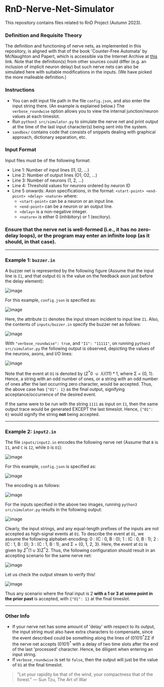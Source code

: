 # RnD-Nerve-Net-Simulator
This repository contains files related to RnD Project (Autumn 2023).

### Definition and Requisite Theory
The definition and functioning of nerve nets, as implemented in this repository, is aligned with that of the book 'Counter-Free Automata' by McNaughton and Papert, which is accessible via the Internet Archive at [this](https://archive.org/details/CounterFre_00_McNa) link. Note that the definition(s) from other sources could differ (e.g. an inclusion of implicit neuron delay) but such nerve nets can also be simulated here with suitable modifications in the inputs. (We have picked the more malleable definition.)

### Instructions
- You can edit input file path in the file ```config.json```, and also enter the input string there. (An example is explained below.) The ```verbose_roundwise``` option allows you to view the internal junction/neuron values at each timeslot.
- Run ```python3 src/simulator.py``` to simulate the nerve net and print output at the time of the last input character(s) being sent into the system.
- ```sandbox/``` contains code that consists of snippets dealing with graphical approach, dictionary separation, etc.

### Input Format
Input files must be of the following format:
- Line 1: Number of input lines (I1, I2, ...)
- Line 2: Number of output lines (O1, O2, ...)
- Line 3: Number of neurons (1, 2, ...)
- Line 4: Threshold values for neurons ordered by neuron ID
- Line 5 onwards: Axon specifications, in the format: ```<start-point> <end-point> <delay> <nature>``` where:
  - ```<start-point>``` can be a neuron or an input line.
  - ```<end-point>``` can be a neuron or an output line.
  - ```<delay>``` is a non-negative integer.
  - ```<nature>``` is either 0 (inhibitory) or 1 (excitory).

<h3>Ensure that the nerve net is well-formed (i.e., it has no zero-delay loops), or the program may enter an infinite loop (as it should, in that case).</h3>

---
### Example 1: ```buzzer.in```
A buzzer net is represented by the following figure (Assume that the input line is ```I1```, and that output ```O1``` is the value on the feedback axon just before the delay element):

![image](https://github.com/Whitelisted2/RnD-Nerve-Net-Simulator/assets/90827725/8a61d106-8e75-4aca-aacd-344e82182037)

For this example, ```config.json``` is specified as:

![image](https://github.com/Whitelisted2/RnD-Nerve-Net-Simulator/assets/90827725/3d506ede-0932-446c-b77e-3774652d6628)

Here, the attribute ```I1``` denotes the input stream incident to input line ```I1```. Also, the contents of ```inputs/buzzer.in``` specify the buzzer net as follows:

![image](https://github.com/Whitelisted2/RnD-Nerve-Net-Simulator/assets/90827725/e973022e-9401-4126-9bff-43793d1a2678)

With ```"verbose_roundwise": true```, and ```"I1": "11111"```, on running ```python3 src/simulator.py``` the following output is observed, depicting the values of the neurons, axons, and I/O lines:

![image](https://github.com/Whitelisted2/RnD-Nerve-Net-Simulator/assets/90827725/391b36d9-887c-488d-9603-aea7052b9ab2)

Note that the event at ```O1``` is denoted by $(\Sigma^{*}0~~ \cup ~~\lambda)(11)*1$, where Σ = {0, 1}. Hence, a string with an odd number of ones, or a string with an odd number of ones after the last occurring zero character, would be accepted. Thus, the above case has ```{"O1": 1}``` as the final output, signifying acceptance/occurrence of the desired event.

If the same were to be run with the string ```1111``` as input on ```I1```, then the same output trace would be generated EXCEPT the last timeslot. Hence, ```{"O1": 0}``` would signify the string **not** being accepted.

---
### Example 2: ```input2.in```
The file ```inputs/input2.in``` encodes the following nerve net (Assume that ```B``` is ```I1```, and ```C``` is ```I2```, while ```D``` is ```O1```):

![image](https://github.com/Whitelisted2/RnD-Nerve-Net-Simulator/assets/90827725/a0136c43-97f9-4fe7-a455-83f09ec9a150)

For this example, ```config.json``` is specified as:

![image](https://github.com/Whitelisted2/RnD-Nerve-Net-Simulator/assets/90827725/09925725-8333-4fa9-ba75-7f431536bae3)

The encoding is as follows:

![image](https://github.com/Whitelisted2/RnD-Nerve-Net-Simulator/assets/90827725/05c17a0a-f4b7-4f0d-9dd8-ac9e666ef633)

For the inputs specified in the above two images, running ```python3 src/simulator.py``` results in the following output:

![image](https://github.com/Whitelisted2/RnD-Nerve-Net-Simulator/assets/90827725/cd01cdbe-e31c-41ca-922d-e4e2473326b2)

Clearly, the input strings, and any equal-length prefixes of the inputs are not accepted as high-signal events at ```O1```. To describe the event at ```O1```, we assume the following alphabet-encoding: 0 : (C : 0, B : 0); 1 : (C : 0, B : 1); 2 : (C : 1, B : 0); 3 : (C : 1, B : 1), and Σ = {0, 1, 2, 3}. Here, the event at ```O1``` is given by $\Sigma^{ *}(1 \cup 3)\Sigma^{ *}2$. Thus, the following configuration should result in an accepting scenario for the same nerve net:

![image](https://github.com/Whitelisted2/RnD-Nerve-Net-Simulator/assets/90827725/66a5d45a-7431-4de2-a316-8bf7d2712883)

Let us check the output stream to verify this!

![image](https://github.com/Whitelisted2/RnD-Nerve-Net-Simulator/assets/90827725/e6ba728d-16f1-4a94-86de-65c78dc93cc6)

Thus any scenario where the final input is 2 **with a 1 or 3 at some point in the prior past** is accepted, with ```{"O1": 1}``` at the final timeslot.

---
### Other Info
- If your nerve net has some amount of 'delay' with respect to its output, the input string must also have extra characters to compensate, since the event described could be something along the lines of $(0101)^{ *}\Sigma\Sigma$ if the nerve net accepts $(0101)^{ *}$ with a delay of two time slots after the end of the last 'processed' character. Hence, be diligent when entering an input string.
- If ```verbose_roundwise``` is set to ```false```, then the output will just be the value of ```O1``` at the final timeslot.


> "Let your rapidity be that of the wind, your compactness that of the forest." — Sun Tzu, The Art of War
